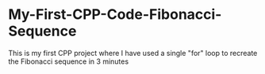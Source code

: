 # My-First-CPP-Code-Fibonacci-Sequence
This is my first CPP project where I have used a single "for" loop to recreate the Fibonacci sequence in 3 minutes

